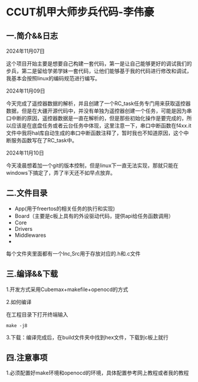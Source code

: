 # CCUT机甲大师步兵代码-李伟豪

## 一.简介&&日志

2024年11月07日

这个项目开始主要是想要自己构建一套代码，第一是让自己能够更好的调试我们的步兵，第二是留给学弟学妹一套代码，让他们能够基于我的代码进行修改和调试，我基本会按照linux的编码规范进行编写。

2024年11月09日

今天完成了遥控器数据的解析，并且创建了一个RC_task任务专门用来获取遥控器数据，但是在大疆开源代码中，并没有单独为遥控器创建一个任务，可能是因为串口中断的原因，遥控器数据是一直在解析的，但是那些初始化操作是要完成的，所以应该是在底盘任务或者云台任务中体现，这里注意一下，串口中断函数在f4xx.it文件中我将hal库自动生成的串口中断函数注释了，暂时我也不知道原因，这个中断服务函数写在了RC_task中。

2024年11月10日

今天凌晨想着加一个git的版本控制，但是linux下一直无法实现，那就只能在windows下搞定了，弄了半天还不如早点放弃。

## 二.文件目录

* App(用于freertos的相关任务的执行和实现)
* Board（主要是c板上具有的外设驱动代码，提供api给任务函数调用）
* Core
* Drivers
* Middlewares
* 

每个文件夹里面都有一个Inc,Src用于存放对应的.h和.c文件

## 三.编译&&下载

1.开发方式采用Cubemax+makefile+openocd的方式

2.如何编译

在工程目录下打开终端输入

```
make -j8
```

3.下载：编译完成后，在build文件夹中找到hex文件，下载到c板上就行

## 四.注意事项

1.必须配置好make环境和openocd的环境，具体配置参考网上教程或者我的教程
